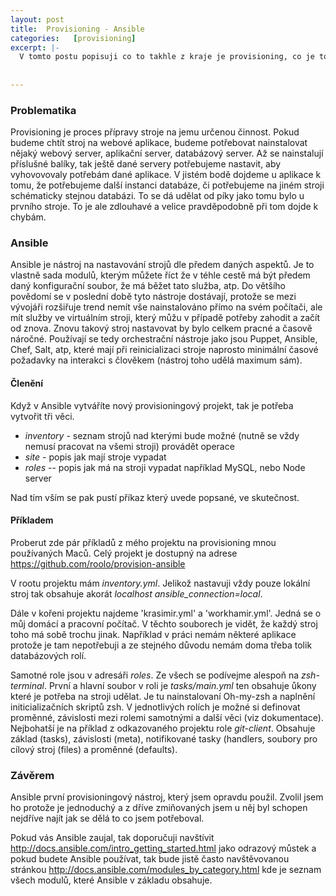 ```yaml
---
layout: post
title:  Provisioning - Ansible
categories:   [provisioning]
excerpt: |-
  V tomto postu popisuji co to takhle z kraje je provisioning, co je to Ansible a co se s ním dá dělat. Nebudu popisovat instalaci, ani nastavení Ansible jako takového.
  
  
---
```



### Problematika
Provisioning je proces přípravy stroje na jemu určenou činnost. Pokud budeme chtít stroj na webové aplikace, budeme potřebovat nainstalovat nějaký webový server, aplikační server, databázový server. Až se nainstalují příslušné balíky, tak ještě dané servery potřebujeme nastavit, aby vyhovovovaly potřebám dané aplikace. V jistém bodě dojdeme u aplikace k tomu, že potřebujeme další instanci databáze, či potřebujeme na jiném stroji schématicky stejnou databázi. To se dá udělat od píky jako tomu bylo u prvního stroje. To je ale zdlouhavé a velice pravděpodobně při tom dojde k chybám. 

### Ansible
Ansible je nástroj na nastavování strojů dle předem daných aspektů. Je to vlastně sada modulů, kterým můžete říct že v téhle cestě má být předem daný konfigurační soubor, že má běžet tato služba, atp. Do většího povědomí se v poslední době tyto nástroje dostávají, protože se mezi vývojáři rozšiřuje trend nemít vše nainstalováno přímo na svém počítači, ale mít služby ve virtuálním stroji, který můžu v případě potřeby zahodit a začít od znova. Znovu takový stroj nastavovat by bylo celkem pracné a časově náročné. Používají se tedy orchestrační nástroje jako jsou Puppet, Ansible, Chef, Salt, atp, které mají při reinicializaci stroje naprosto minimální časové požadavky na interakci s člověkem (nástroj toho udělá maximum sám).

#### Členění
Když v Ansible vytváříte nový provisioningový projekt, tak je potřeba vytvořit tři věci. 
* *inventory* - seznam strojů nad kterými bude možné (nutně se vždy nemusí pracovat na všemi stroji) provádět operace
* *site* - popis jak mají stroje vypadat
* *roles* -- popis jak má na stroji vypadat například MySQL, nebo Node server

Nad tím vším se pak pustí příkaz který uvede popsané, ve skutečnost.

#### Příkladem
Proberut zde pár příkladů z mého projektu na provisioning mnou používaných Maců. Celý projekt je dostupný na adrese https://github.com/roolo/provision-ansible

V rootu projektu mám *inventory.yml*. Jelikož nastavuji vždy pouze lokální stroj tak obsahuje akorát *localhost ansible_connection=local*. 

Dále v kořeni projektu najdeme 'krasimir.yml' a 'workhamir.yml'. Jedná se o můj domácí a pracovní počítač. V těchto souborech je vidět, že každý stroj toho má sobě trochu jinak. Například v práci nemám některé aplikace protože je tam nepotřebuji a ze stejného důvodu nemám doma třeba tolik databázových rolí. 

Samotné role jsou v adresáři *roles*. Ze všech se podívejme alespoň na *zsh-terminal*. První a hlavní soubor v roli je *tasks/main.yml* ten obsahuje ůkony které je potřeba na stroji udělat. Je tu nainstalovaní Oh-my-zsh a naplnění initicializačních skriptů zsh. V jednotlivých rolích je možné si definovat proměnné, závislosti mezi rolemi samotnými a další věci (viz dokumentace). Nejbohatší je na příklad z odkazovaného projektu role *git-client*. Obsahuje základ (tasks), závislosti (meta), notifikované tasky (handlers, soubory pro cílový stroj (files) a proměnné (defaults).

### Závěrem
Ansible první provisioningový nástroj, který jsem opravdu použil. Zvolil jsem ho protože je jednoduchý a z dříve zmiňovaných jsem u něj byl schopen nejdříve najít jak se dělá to co jsem potřeboval.

Pokud vás Ansible zaujal, tak doporučuji navštívit http://docs.ansible.com/intro_getting_started.html jako odrazový můstek a pokud budete Ansible používat, tak bude jistě často navštěvovanou stránkou http://docs.ansible.com/modules_by_category.html kde je seznam všech modulů, které Ansible v základu obsahuje.